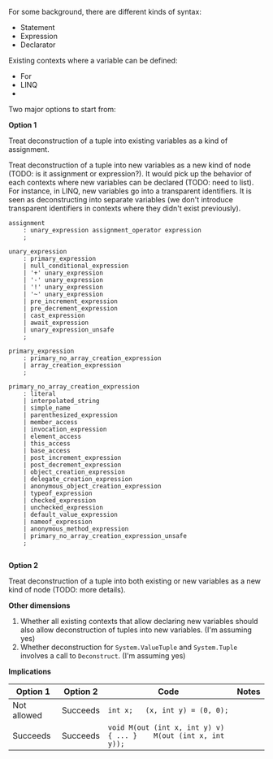
For some background, there are different kinds of syntax:

* Statement
* Expression
* Declarator

Existing contexts where a variable can be defined:

* For
* LINQ
* 

Two major options to start from:

**Option 1**

Treat deconstruction of a tuple into existing variables as a kind of assignment.

Treat deconstruction of a tuple into new variables as a new kind of node (TODO: is it assignment or expression?). 
It would pick up the behavior of each contexts where new variables can be declared (TODO: need to list). For instance, in LINQ, new variables go into a transparent identifiers.
It is seen as deconstructing into separate variables (we don't introduce transparent identifiers in contexts where they didn't exist previously).

```ANTLR
assignment
    : unary_expression assignment_operator expression
    ;
    
unary_expression
    : primary_expression
    | null_conditional_expression
    | '+' unary_expression
    | '-' unary_expression
    | '!' unary_expression
    | '~' unary_expression
    | pre_increment_expression
    | pre_decrement_expression
    | cast_expression
    | await_expression
    | unary_expression_unsafe
    ;

primary_expression
    : primary_no_array_creation_expression
    | array_creation_expression
    ;

primary_no_array_creation_expression
    : literal
    | interpolated_string
    | simple_name
    | parenthesized_expression
    | member_access
    | invocation_expression
    | element_access
    | this_access
    | base_access
    | post_increment_expression
    | post_decrement_expression
    | object_creation_expression
    | delegate_creation_expression
    | anonymous_object_creation_expression
    | typeof_expression
    | checked_expression
    | unchecked_expression
    | default_value_expression
    | nameof_expression
    | anonymous_method_expression
    | primary_no_array_creation_expression_unsafe
    ;
    
```

**Option 2**

Treat deconstruction of a tuple into both existing or new variables as a new kind of node (TODO: more details).

**Other dimensions**

1. Whether all existing contexts that allow declaring new variables should also allow deconstruction of tuples into new variables. (I'm assuming yes)
2. Whether deconstruction for `System.ValueTuple` and `System.Tuple` involves a call to `Deconstruct`. (I'm assuming yes)

**Implications**

| Option 1 | Option 2 | Code | Notes |
| -------- | -------- | ---- | ----- |
| Not allowed | Succeeds | `int x;   (x, int y) = (0, 0);` | |
| Succeeds | Succeeds | `void M(out (int x, int y) v) { ... }    M(out (int x, int y));` | |


